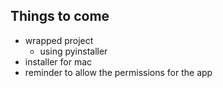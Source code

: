 ## Things to come
- wrapped project
  - using pyinstaller
- installer for mac
- reminder to allow the permissions for the app
